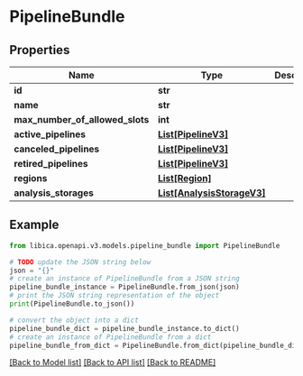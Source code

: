 # PipelineBundle


## Properties

Name | Type | Description | Notes
------------ | ------------- | ------------- | -------------
**id** | **str** |  | 
**name** | **str** |  | 
**max_number_of_allowed_slots** | **int** |  | 
**active_pipelines** | [**List[PipelineV3]**](PipelineV3.md) |  | 
**canceled_pipelines** | [**List[PipelineV3]**](PipelineV3.md) |  | 
**retired_pipelines** | [**List[PipelineV3]**](PipelineV3.md) |  | 
**regions** | [**List[Region]**](Region.md) |  | 
**analysis_storages** | [**List[AnalysisStorageV3]**](AnalysisStorageV3.md) |  | 

## Example

```python
from libica.openapi.v3.models.pipeline_bundle import PipelineBundle

# TODO update the JSON string below
json = "{}"
# create an instance of PipelineBundle from a JSON string
pipeline_bundle_instance = PipelineBundle.from_json(json)
# print the JSON string representation of the object
print(PipelineBundle.to_json())

# convert the object into a dict
pipeline_bundle_dict = pipeline_bundle_instance.to_dict()
# create an instance of PipelineBundle from a dict
pipeline_bundle_from_dict = PipelineBundle.from_dict(pipeline_bundle_dict)
```
[[Back to Model list]](../README.md#documentation-for-models) [[Back to API list]](../README.md#documentation-for-api-endpoints) [[Back to README]](../README.md)


